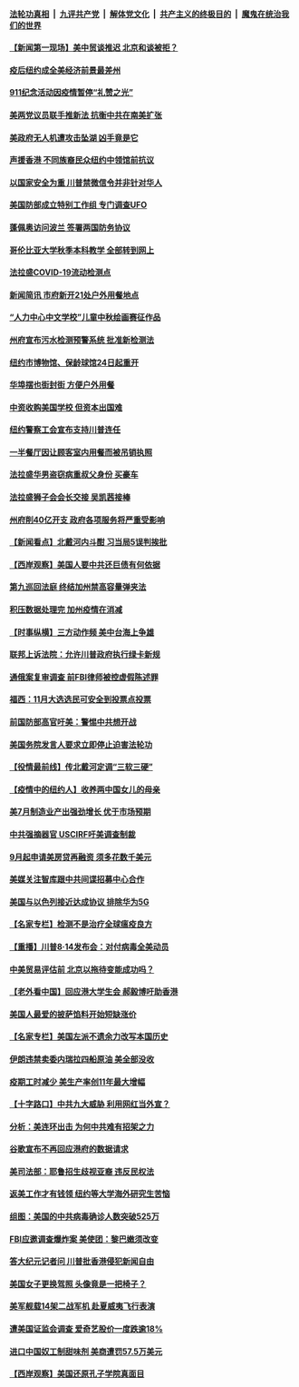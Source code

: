 ####  [法轮功真相](../../../../basic/blob/master/README.md?t=08160031) &nbsp;|&nbsp; [九评共产党](../../../../9ping.md/blob/master/README.md?t=08160031) &nbsp;|&nbsp; [解体党文化](../../../../jtdwh.md/blob/master/README.md?t=08160031)  &nbsp;|&nbsp; [共产主义的终极目的](../../../../gczydzjmd.md/blob/master/README.md?t=08160031) &nbsp;|&nbsp; [魔鬼在统治我们的世界](../../../../mgztzwmdsj.md/blob/master/README.md?t=08160031) 

#### [【新闻第一现场】美中贸谈推迟 北京和谈被拒？](../pages/nsc412/n12333351.md?t=08160031) 

#### [疫后纽约成全美经济前景最差州](../pages/nsc412/n12332553.md?t=08160031) 

#### [911纪念活动因疫情暂停“礼赞之光”](../pages/nsc412/n12332555.md?t=08160031) 

#### [美两党议员联手推新法 抗衡中共在南美扩张](../pages/nsc412/n12333317.md?t=08160031) 

#### [美政府无人机遭攻击坠湖 凶手竟是它](../pages/nsc412/n12332936.md?t=08160031) 

#### [声援香港 不同族裔民众纽约中领馆前抗议](../pages/nsc412/n12332749.md?t=08160031) 

#### [以国家安全为重 川普禁微信令并非针对华人](../pages/nsc412/n12332757.md?t=08160031) 

#### [美国防部成立特别工作组 专门调查UFO](../pages/nsc412/n12332674.md?t=08160031) 

#### [蓬佩奥访问波兰 签署两国防务协议](../pages/nsc412/n12333255.md?t=08160031) 

#### [哥伦比亚大学秋季本科教学  全部转到网上](../pages/nsc412/n12332530.md?t=08160031) 

#### [法拉盛COVID-19流动检测点](../pages/nsc412/n12332533.md?t=08160031) 

#### [新闻简讯 市府新开21处户外用餐地点](../pages/nsc412/n12332539.md?t=08160031) 

#### [“人力中心中文学校”儿童中秋绘画赛征作品](../pages/nsc412/n12332541.md?t=08160031) 

#### [州府宣布污水检测预警系统 批准新检测法](../pages/nsc412/n12332545.md?t=08160031) 

#### [纽约市博物馆、保龄球馆24日起重开](../pages/nsc412/n12332548.md?t=08160031) 

#### [华埠摆也街封街 方便户外用餐](../pages/nsc412/n12332522.md?t=08160031) 

#### [中资收购美国学校 但资本出国难](../pages/nsc412/n12332525.md?t=08160031) 

#### [纽约警察工会宣布支持川普连任](../pages/nsc412/n12332741.md?t=08160031) 

#### [一半餐厅因让顾客室内用餐而被吊销执照](../pages/nsc412/n12332745.md?t=08160031) 

#### [法拉盛华男盗窃病重叔父身份   买豪车](../pages/nsc412/n12332762.md?t=08160031) 

#### [法拉盛狮子会会长交接  吴凯茜接棒](../pages/nsc412/n12332765.md?t=08160031) 

#### [州府削40亿开支 政府各项服务将严重受影响](../pages/nsc412/n12332770.md?t=08160031) 

#### [【新闻看点】北戴河内斗酣 习当局5误判挨批](../pages/nsc412/n12331775.md?t=08160031) 

#### [【西岸观察】美国人要中共还巨债有何依据](../pages/nsc412/n12332727.md?t=08160031) 

#### [第九巡回法庭 终结加州禁高容量弹夹法](../pages/nsc412/n12332843.md?t=08160031) 

#### [积压数据处理完 加州疫情在消减](../pages/nsc412/n12332839.md?t=08160031) 

#### [【时事纵横】三方动作频 美中台海上争雄](../pages/nsc412/n12331721.md?t=08160031) 

#### [联邦上诉法院：允许川普政府执行绿卡新规](../pages/nsc412/n12332174.md?t=08160031) 

#### [通俄案复审调查 前FBI律师被控虚假陈述罪](../pages/nsc412/n12332152.md?t=08160031) 

#### [福西：11月大选选民可安全到投票点投票](../pages/nsc412/n12332163.md?t=08160031) 

#### [前国防部高官吁美：警惕中共想开战](../pages/nsc412/n12331800.md?t=08160031) 

#### [美国务院发言人要求立即停止迫害法轮功](../pages/nsc412/n12332087.md?t=08160031) 

#### [【役情最前线】传北戴河定调“三软三硬”](../pages/nsc412/n12331648.md?t=08160031) 

#### [【疫情中的纽约人】收养两中国女儿的母亲](../pages/nsc412/n12331986.md?t=08160031) 

#### [美7月制造业产出强劲增长 优于市场预期](../pages/nsc412/n12331736.md?t=08160031) 

#### [中共强摘器官 USCIRF吁美调查制裁](../pages/nsc412/n12331763.md?t=08160031) 

#### [9月起申请美房贷再融资 须多花数千美元](../pages/nsc412/n12331587.md?t=08160031) 

#### [美媒关注智库跟中共间谍招募中心合作](../pages/nsc412/n12331715.md?t=08160031) 

#### [美国与以色列接近达成协议 排除华为5G](../pages/nsc412/n12331699.md?t=08160031) 

#### [【名家专栏】检测不是治疗全球瘟疫良方](../pages/nsc412/n12328232.md?t=08160031) 

#### [【重播】川普8·14发布会：对付病毒全美动员](../pages/nsc412/n12330574.md?t=08160031) 

#### [中美贸易评估前 北京以拖待变能成功吗？](../pages/nsc412/n12331495.md?t=08160031) 

#### [【老外看中国】回应港大学生会 郝毅博吁助香港](../pages/nsc412/n12331588.md?t=08160031) 

#### [美国人最爱的披萨馅料开始短缺涨价](../pages/nsc412/n12331415.md?t=08160031) 

#### [【名家专栏】美国左派不遗余力改写本国历史](../pages/nsc412/n12330750.md?t=08160031) 

#### [伊朗违禁卖委内瑞拉四船原油 美全部没收](../pages/nsc412/n12331397.md?t=08160031) 

#### [疫期工时减少 美生产率创11年最大增幅](../pages/nsc412/n12330991.md?t=08160031) 

#### [【十字路口】中共九大威胁 利用网红当外宣？](../pages/nsc412/n12329605.md?t=08160031) 

#### [分析：美连环出击 为何中共难有招架之力](../pages/nsc412/n12330899.md?t=08160031) 

#### [谷歌宣布不再回应港府的数据请求](../pages/nsc412/n12331052.md?t=08160031) 

#### [美司法部：耶鲁招生歧视亚裔 违反民权法](../pages/nsc412/n12329792.md?t=08160031) 

#### [返美工作才有钱领 纽约等大学海外研究生苦恼](../pages/nsc412/n12329651.md?t=08160031) 

#### [组图：美国的中共病毒确诊人数突破525万](../pages/nsc412/n12330462.md?t=08160031) 

#### [FBI应邀调查爆炸案 美使团：黎巴嫩须改变](../pages/nsc412/n12330630.md?t=08160031) 

#### [答大纪元记者问 川普批香港侵犯新闻自由](../pages/nsc412/n12329504.md?t=08160031) 

#### [美国女子更换驾照 头像竟是一把椅子？](../pages/nsc412/n12329959.md?t=08160031) 

#### [美军舰载14架二战军机 赴夏威夷飞行表演](../pages/nsc412/n12330375.md?t=08160031) 

#### [遭美国证监会调查 爱奇艺股价一度跌逾18%](../pages/nsc412/n12330271.md?t=08160031) 

#### [进口中国奴工制甜味剂 美商遭罚57.5万美元](../pages/nsc412/n12329979.md?t=08160031) 

#### [【西岸观察】美国还原孔子学院真面目](../pages/nsc412/n12329821.md?t=08160031) 

